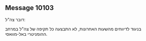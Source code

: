 ## Message 10103

דובר צה"ל:

בניגוד לדיווחים מהשעות האחרונות, לא התבצעה כל תקיפה של צה"ל במרחב ההומניטרי באל-מוואסי.

